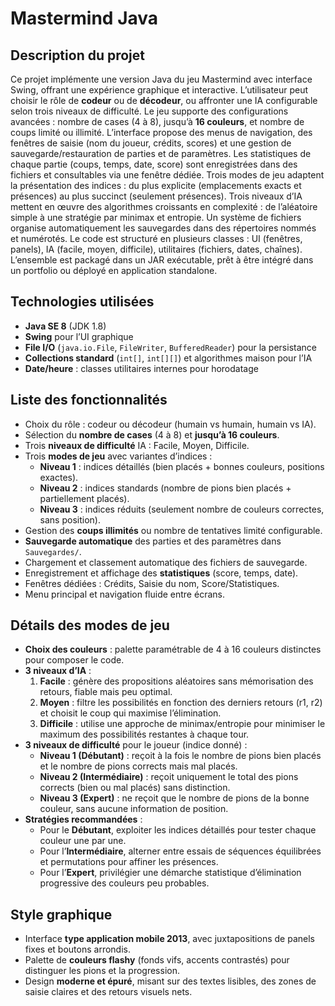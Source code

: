 # Mastermind Java

## Description du projet
Ce projet implémente une version Java du jeu Mastermind avec interface Swing, offrant une expérience graphique et interactive.
L’utilisateur peut choisir le rôle de **codeur** ou de **décodeur**, ou affronter une IA configurable selon trois niveaux de difficulté.
Le jeu supporte des configurations avancées : nombre de cases (4 à 8), jusqu’à **16 couleurs**, et nombre de coups limité ou illimité.
L’interface propose des menus de navigation, des fenêtres de saisie (nom du joueur, crédits, scores) et une gestion de sauvegarde/restauration de parties et de paramètres.
Les statistiques de chaque partie (coups, temps, date, score) sont enregistrées dans des fichiers et consultables via une fenêtre dédiée.
Trois modes de jeu adaptent la présentation des indices : du plus explicite (emplacements exacts et présences) au plus succinct (seulement présences).
Trois niveaux d’IA mettent en œuvre des algorithmes croissants en complexité : de l’aléatoire simple à une stratégie par minimax et entropie.
Un système de fichiers organise automatiquement les sauvegardes dans des répertoires nommés et numérotés.
Le code est structuré en plusieurs classes : UI (fenêtres, panels), IA (facile, moyen, difficile), utilitaires (fichiers, dates, chaînes).
L’ensemble est packagé dans un JAR exécutable, prêt à être intégré dans un portfolio ou déployé en application standalone.

## Technologies utilisées
- **Java SE 8** (JDK 1.8)
- **Swing** pour l’UI graphique
- **File I/O** (`java.io.File`, `FileWriter`, `BufferedReader`) pour la persistance
- **Collections standard** (`int[]`, `int[][]`) et algorithmes maison pour l’IA
- **Date/heure** : classes utilitaires internes pour horodatage

## Liste des fonctionnalités
- Choix du rôle : codeur ou décodeur (humain vs humain, humain vs IA).
- Sélection du **nombre de cases** (4 à 8) et **jusqu’à 16 couleurs**.
- Trois **niveaux de difficulté** IA : Facile, Moyen, Difficile.
- Trois **modes de jeu** avec variantes d’indices :
  - **Niveau 1** : indices détaillés (bien placés + bonnes couleurs, positions exactes).
  - **Niveau 2** : indices standards (nombre de pions bien placés + partiellement placés).
  - **Niveau 3** : indices réduits (seulement nombre de couleurs correctes, sans position).
- Gestion des **coups illimités** ou nombre de tentatives limité configurable.
- **Sauvegarde automatique** des parties et des paramètres dans `Sauvegardes/`.
- Chargement et classement automatique des fichiers de sauvegarde.
- Enregistrement et affichage des **statistiques** (score, temps, date).
- Fenêtres dédiées : Crédits, Saisie du nom, Score/Statistiques.
- Menu principal et navigation fluide entre écrans.

## Détails des modes de jeu
- **Choix des couleurs** : palette paramétrable de 4 à 16 couleurs distinctes pour composer le code.
- **3 niveaux d’IA** :
  1. **Facile** : génère des propositions aléatoires sans mémorisation des retours, fiable mais peu optimal.
  2. **Moyen** : filtre les possibilités en fonction des derniers retours (r1, r2) et choisit le coup qui maximise l’élimination.
  3. **Difficile** : utilise une approche de minimax/entropie pour minimiser le maximum des possibilités restantes à chaque tour.
- **3 niveaux de difficulté** pour le joueur (indice donné) :
  - **Niveau 1 (Débutant)** : reçoit à la fois le nombre de pions bien placés et le nombre de pions corrects mais mal placés.
  - **Niveau 2 (Intermédiaire)** : reçoit uniquement le total des pions corrects (bien ou mal placés) sans distinction.
  - **Niveau 3 (Expert)** : ne reçoit que le nombre de pions de la bonne couleur, sans aucune information de position.
- **Stratégies recommandées** :
  - Pour le **Débutant**, exploiter les indices détaillés pour tester chaque couleur une par une.
  - Pour l’**Intermédiaire**, alterner entre essais de séquences équilibrées et permutations pour affiner les présences.
  - Pour l’**Expert**, privilégier une démarche statistique d’élimination progressive des couleurs peu probables.

## Style graphique
- Interface **type application mobile 2013**, avec juxtapositions de panels fixes et boutons arrondis.
- Palette de **couleurs flashy** (fonds vifs, accents contrastés) pour distinguer les pions et la progression.
- Design **moderne et épuré**, misant sur des textes lisibles, des zones de saisie claires et des retours visuels nets.
